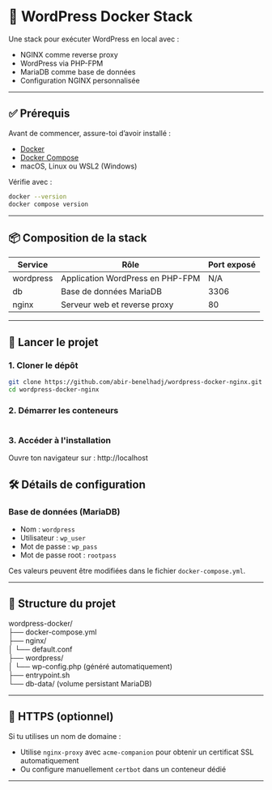 # 🐳 WordPress Docker Stack

Une stack pour exécuter WordPress en local avec :

- NGINX comme reverse proxy  
- WordPress via PHP-FPM  
- MariaDB comme base de données  
- Configuration NGINX personnalisée

---

## ✅ Prérequis

Avant de commencer, assure-toi d’avoir installé :

- [Docker](https://docs.docker.com/get-docker/)
- [Docker Compose](https://docs.docker.com/compose/install/)
- macOS, Linux ou WSL2 (Windows)

Vérifie avec :

```bash
docker --version
docker compose version
```

---

## 📦 Composition de la stack

| Service     | Rôle                                 | Port exposé |
|-------------|---------------------------------------|-------------|
| wordpress   | Application WordPress en PHP-FPM      | N/A         |
| db          | Base de données MariaDB               | 3306        |
| nginx       | Serveur web et reverse proxy          | 80          |

---

## 🚀 Lancer le projet

### 1. Cloner le dépôt

```bash
git clone https://github.com/abir-benelhadj/wordpress-docker-nginx.git
cd wordpress-docker-nginx
```

### 2. Démarrer les conteneurs

```docker compose up -d
```

### 3. Accéder à l'installation

Ouvre ton navigateur sur : http://localhost

## 🛠️ Détails de configuration

### Base de données (MariaDB)

- Nom : `wordpress`  
- Utilisateur : `wp_user`  
- Mot de passe : `wp_pass`  
- Mot de passe root : `rootpass`  

Ces valeurs peuvent être modifiées dans le fichier `docker-compose.yml`.

---

## 🧾 Structure du projet

wordpress-docker/  
├── docker-compose.yml  
├── nginx/  
│   └── default.conf  
├── wordpress/  
│   └── wp-config.php (généré automatiquement)  
├── entrypoint.sh  
└── db-data/  (volume persistant MariaDB)

---

## 🔐 HTTPS (optionnel)

Si tu utilises un nom de domaine :

- Utilise `nginx-proxy` avec `acme-companion` pour obtenir un certificat SSL automatiquement  
- Ou configure manuellement `certbot` dans un conteneur dédié

---
